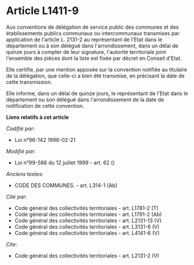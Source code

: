 # Article L1411-9

Aux conventions de délégation de service public des communes et des établissements publics communaux ou intercommunaux
transmises par application de l'article L. 2131-2 au représentant de l'Etat dans le département ou à son délégué dans
l'arrondissement, dans un délai de quinze jours à compter de leur signature, l'autorité territoriale joint l'ensemble des
pièces dont la liste est fixée par décret en Conseil d'Etat. 

Elle certifie, par une mention apposée sur la convention notifiée au titulaire de la délégation, que celle-ci a bien été
transmise, en précisant la date de cette transmission. 

Elle informe, dans un délai de quinze jours, le représentant de l'Etat dans le département ou son délégué dans
l'arrondissement de la date de notification de cette convention.

**Liens relatifs à cet article**

_Codifié par_:

  - Loi n°96-142 1996-02-21

_Modifié par_:

  - Loi n°99-586 du 12 juillet 1999 - art. 62 ()

_Anciens textes_:

  - CODE DES COMMUNES. - art. L314-1 (Ab)

_Cité par_:

  - Code général des collectivités territoriales - art. L1781-2 (T)
  - Code général des collectivités territoriales - art. L1791-2 (Ab)
  - Code général des collectivités territoriales - art. L2131-13 (V)
  - Code général des collectivités territoriales - art. L3131-6 (V)
  - Code général des collectivités territoriales - art. L4141-6 (V)

_Cite_:

  - Code général des collectivités territoriales - art. L2131-2 (V)
